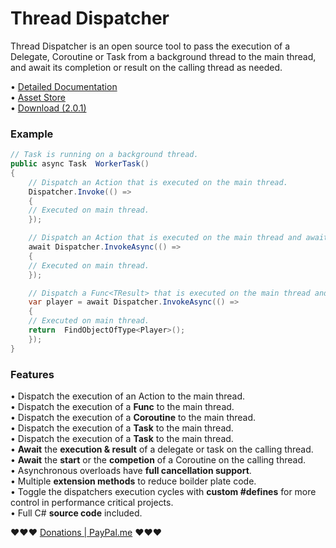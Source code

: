 # Thread Dispatcher
Thread Dispatcher is an open source tool to pass the execution of a Delegate, Coroutine or Task from a background thread to the main thread, and await its completion or result on the calling thread as needed.


• [Detailed Documentation](https://johnbaracuda.com/dispatcher.html)  
• [Asset Store](https://assetstore.unity.com/packages/slug/202421)  
• [Download (2.0.1)](https://download.johnbaracuda.com/Dispatcher.unitypackage)  


### Example
```c#
// Task is running on a background thread.
public async Task  WorkerTask()  
{  
    // Dispatch an Action that is executed on the main thread.  
    Dispatcher.Invoke(() =>  
    {
	// Executed on main thread.
    });  

    // Dispatch an Action that is executed on the main thread and await its completion.  
    await Dispatcher.InvokeAsync(() =>  
    {  
	// Executed on main thread.
    });  

    // Dispatch a Func<TResult> that is executed on the main thread and await its result.  
    var player = await Dispatcher.InvokeAsync(() =>  
    {  
	// Executed on main thread.
	return  FindObjectOfType<Player>();
    }); 
}
```

### Features
• Dispatch the execution of an Action to the main thread.  
• Dispatch the execution of a **Func<TResult>** to the main thread.  
• Dispatch the execution of a **Coroutine** to the main thread.  
• Dispatch the execution of a **Task** to the main thread.  
• Dispatch the execution of a **Task<TResult>** to the main thread.  
• **Await** the **execution & result** of a delegate or task on the calling thread.  
• **Await** the **start** or the **competion** of a Coroutine on the calling thread.  
• Asynchronous overloads have **full cancellation support**.  
• Multiple **extension methods** to reduce boilder plate code.  
• Toggle the dispatchers execution cycles with **custom #defines** for more control in performance critical projects.  
• Full C# **source code** included.  
 
 
❤️❤️❤️ [Donations | PayPal.me](https://www.paypal.com/paypalme/johnbaracuda) ❤️❤️❤️
